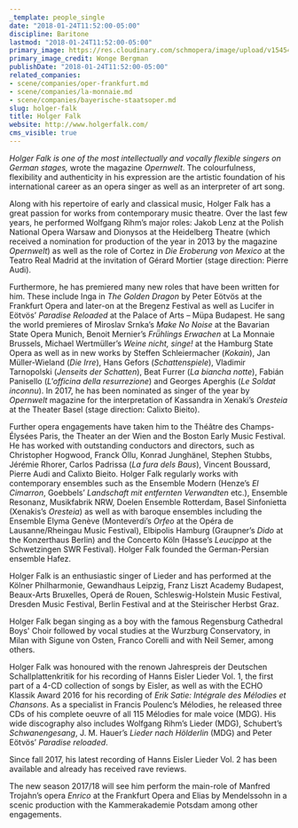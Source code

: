 ```yaml
---
_template: people_single
date: "2018-01-24T11:52:00-05:00"
discipline: Baritone
lastmod: "2018-01-24T11:52:00-05:00"
primary_image: https://res.cloudinary.com/schmopera/image/upload/v1545409169/media/webhook-uploads/1516812369775/Holger%20Falk%20_%20CR%20Wonge%20Bergmann.JPG.JPG
primary_image_credit: Wonge Bergman
publishDate: "2018-01-24T11:52:00-05:00"
related_companies:
- scene/companies/oper-frankfurt.md
- scene/companies/la-monnaie.md
- scene/companies/bayerische-staatsoper.md
slug: holger-falk
title: Holger Falk
website: http://www.holgerfalk.com/
cms_visible: true
---
```


*Holger Falk is one of the most intellectually and vocally flexible singers on German stages,* wrote the magazine *Opernwelt*. The colourfulness, flexibility and authenticity in his expression are the artistic foundation of his international career as an opera singer as well as an interpreter of art song.

Along with his repertoire of early and classical music, Holger Falk has a great passion for works from contemporary music theatre. Over the last few years, he performed Wolfgang Rihm’s major roles: Jakob Lenz at the Polish National Opera Warsaw and Dionysos at the Heidelberg Theatre (which received a nomination for production of the year in 2013 by the magazine *Opernwelt*) as well as the role of Cortez in *Die Eroberung von Mexico* at the Teatro Real Madrid at the invitation of Gérard Mortier (stage direction: Pierre Audi).

Furthermore, he has premiered many new roles that have been written for him. These include Inga in *The Golden Dragon* by Peter Eötvös at the Frankfurt Opera and later-on at the Bregenz Festival as well as Lucifer in Eötvös’ *Paradise Reloaded* at the Palace of Arts – Müpa Budapest. He sang the world premieres of Miroslav Srnka’s *Make No Noise* at the Bavarian State Opera Munich, Benoit Mernier’s *Frü̈hlings Erwachen* at La Monnaie Brussels, Michael Wertmüller’s *Weine nicht, singe!* at the Hamburg State Opera as well as in new works by Steffen Schleiermacher (*Kokain*), Jan Müller-Wieland (*Die Irre*), Hans Gefors (*Schattenspiele*), Vladimir Tarnopolski (*Jenseits der Schatten*), Beat Furrer (*La biancha notte*), Fabián Panisello (*L'officina della resurrezione*) and Georges Aperghis (*Le Soldat inconnu*). In 2017, he has been nominated as singer of the year by *Opernwelt* magazine for the interpretation of Kassandra in Xenaki’s *Oresteia* at the Theater Basel (stage direction: Calixto Bieito).

Further opera engagements have taken him to the Théâtre des Champs-Élysées Paris, the Theater an der Wien and the Boston Early Music Festival. He has worked with outstanding conductors and directors, such as Christopher Hogwood, Franck Ollu, Konrad Junghänel, Stephen Stubbs, Jérémie Rhorer, Carlos Padrissa (*La fura dels Baus*), Vincent Boussard, Pierre Audi and Calixto Bieito. Holger Falk regularly works with contemporary ensembles such as the Ensemble Modern (Henze’s *El Cimarron*, Goebbels’ *Landschaft mit entfernten Verwandten* etc.), Ensemble Resonanz, Musikfabrik NRW, Doelen Ensemble Rotterdam, Basel Sinfonietta (Xenakis’s *Oresteia*) as well as with baroque ensembles including the Ensemble Elyma Genève (Monteverdi’s *Orfeo* at the Opéra de Lausanne/Rheingau Music Festival), Elbipolis Hamburg (Graupner’s *Dido* at the Konzerthaus Berlin) and the Concerto Köln (Hasse’s *Leucippo* at the Schwetzingen SWR Festival). Holger Falk founded the German-Persian ensemble Hafez.

Holger Falk is an enthusiastic singer of Lieder and has performed at the Kölner Philharmonie, Gewandhaus Leipzig, Franz Liszt Academy Budapest, Beaux-Arts Bruxelles, Operá de Rouen, Schleswig-Holstein
Music Festival, Dresden Music Festival, Berlin Festival and at the Steirischer Herbst Graz.

Holger Falk began singing as a boy with the famous Regensburg Cathedral Boys' Choir followed by vocal studies at the Wurzburg Conservatory, in Milan with Sigune von Osten, Franco Corelli and with Neil Semer, among others.

Holger Falk was honoured with the renown Jahrespreis der Deutschen Schallplattenkritik for his recording of Hanns Eisler Lieder Vol. 1, the first part of a 4-CD collection of songs by Eisler, as well as with
the ECHO Klassik Award 2016 for his recording of *Erik Satie: Intégrale des Mélodies et Chansons*. As a specialist in Francis Poulenc’s Mélodies, he released three CDs of his complete oeuvre of all 115
Mélodies for male voice (MDG). His wide discography also includes Wolfgang Rihm’s Lieder (MDG), Schubert’s *Schwanengesang*, J. M. Hauer’s *Lieder nach Hölderlin* (MDG) and Peter Eötvös’ *Paradise reloaded*.

Since fall 2017, his latest recording of Hanns Eisler Lieder Vol. 2 has been available and already has received rave reviews.

The new season 2017/18 will see him perform the main-role of Manfred Trojahn’s opera *Enrico* at the Frankfurt Opera and Elias by Mendelssohn in a scenic production with the Kammerakademie Potsdam among other engagements.
